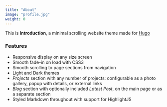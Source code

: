 ```yaml
---
title: "About"
image: "profile.jpg"
weight: 0
---
```


This is **Introduction**, a minimal scrolling website theme made for [Hugo](https://gohugo.io)

### Features

* Responsive display on any size screen
* Smooth fade-in on load with CSS3
* Smooth scrolling to page sections from navigation
* Light and Dark themes
* _Projects_ section with any number of projects: configurable as a photo gallery, popup with details, or external links
* _Blog_ section with optionally included _Latest Post_, on the main page or as a separate section
* Styled Markdown throughout with support for HighlightJS
